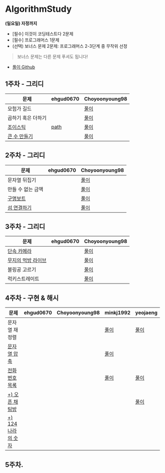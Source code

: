 # AlgorithmStudy

**(일요일) 자정까지**  
- [필수] 이것이 코딩테스트다 2문제
- [필수] 프로그래머스 1문제
- (선택) 보너스 문제 2문제: 프로그래머스 2-3단계 중 무작위 선정
> 보너스 문제는 다른 문제 푸셔도 됩니다! 

- [풀이 Github](https://github.com/ndb796/python-for-coding-test)

## 1주차 - 그리디

| 문제 | ehgud0670 | Choyoonyoung98 |  
| --- | --- | --------- |
| 모험가 길드 |  |  [풀이](yoonyoung/그리디%20/모험가_길드.md) | 
| 곱하기 혹은 더하기 |  |  [풀이](yoonyoung/그리디%20/곱하기_혹은_더하기.md)| 
| [조이스틱](https://programmers.co.kr/learn/courses/30/lessons/42860) | [path](./ehgud0670/그리디/조이스틱.md)   |  [풀이](yoonyoung/그리디%20/조이스틱.md)|
| [큰 수 만들기](https://programmers.co.kr/learn/courses/9899/lessons/55829) |   |  [풀이](yoonyoung/그리디%20/큰_수_만들기.md)|

## 2주차 - 그리디

| 문제 | ehgud0670 | Choyoonyoung98 |  
| --- | --- | --------- |
| 문자열 뒤집기 |  |   [풀이](yoonyoung/그리디%20/문자열_뒤집기.md)| 
| 만들 수 없는 금액 |  |  [풀이](yoonyoung/그리디%20/만들_수_없는_금액.md)| 
| [구명보트](https://programmers.co.kr/learn/courses/30/lessons/42885) |    |  [풀이](yoonyoung/그리디%20/구명보트.md)|
| [섬 연결하기](https://programmers.co.kr/learn/courses/30/lessons/42861) |   |  [풀이](yoonyoung/그리디%20/섬_연결하기.md)|

## 3주차 - 그리디

| 문제 | ehgud0670 | Choyoonyoung98 |  
| --- | --- | --------- |
| [단속 카메라](https://programmers.co.kr/learn/courses/30/lessons/42884) |  |   [풀이](yoonyoung/그리디%20/단속카메라.md)| 
| [무지의 먹방 라이브](https://programmers.co.kr/learn/courses/30/lessons/42891) |  |  [풀이](yoonyoung/그리디%20/무지의_먹방_라이브.md)| 
| 볼링공 고르기 |    |  [풀이](yoonyoung/그리디%20/볼링공_고르기.md)|
| 럭키스트레이트 |   |  [풀이](yoonyoung/그리디%20/섬_연결하기.md)|

## 4주차 - 구현 & 해시

| 문제 | ehgud0670 | Choyoonyoung98 | minkj1992 | yeojaeng |
| --- | --- | --- | --- | --- |
| 문자열 재정렬 |  |  | [풀이](leoo/문자열재정렬.py)  | [풀이](yeojaeng/구현&해시/문자열%20재정렬.md)  |
| [문자열 압축](https://programmers.co.kr/learn/courses/30/lessons/60057) |  |  | [풀이](leoo/문자열압축.py) |  |
| [전화번호 목록](https://programmers.co.kr/learn/courses/30/lessons/42577) |  |  | [풀이](leoo/전화번호목록.py) | [풀이](yeojaeng/구현&해시/전화번호%20목록.md) | 
| [+) 오픈 채팅방](https://programmers.co.kr/learn/courses/30/lessons/42888) |   |  |  | [풀이](yeojaeng/구현&해시/오픈채팅방.md) | 
| [+) 124 나라의 숫자](https://programmers.co.kr/learn/courses/30/lessons/12899) |   |  |  |  |

## 5주차.
